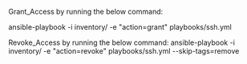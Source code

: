 Grant_Access by running the below command:

ansible-playbook -i inventory/ -e "action=grant" playbooks/ssh.yml

Revoke_Access by running the below command:
ansible-playbook -i inventory/ -e "action=revoke" playbooks/ssh.yml --skip-tags=remove
